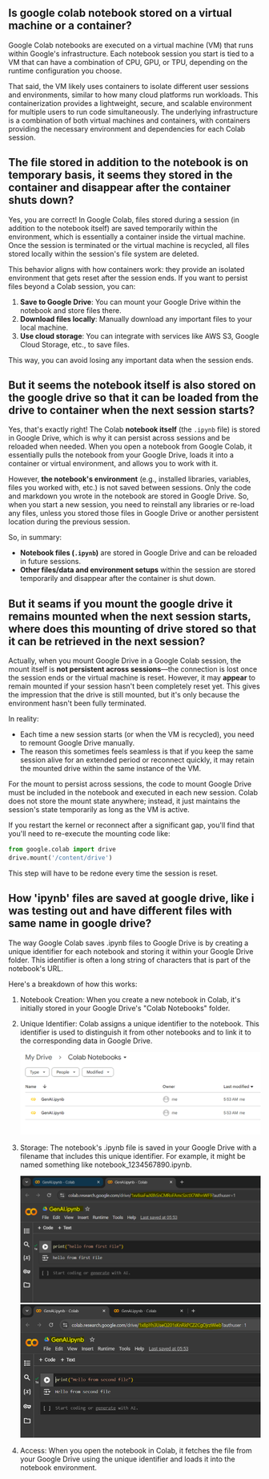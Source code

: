 ## Is google colab notebook stored on a virtual machine or a container?

Google Colab notebooks are executed on a virtual machine (VM) that runs within Google's infrastructure. Each notebook session you start is tied to a VM that can have a combination of CPU, GPU, or TPU, depending on the runtime configuration you choose.

That said, the VM likely uses containers to isolate different user sessions and environments, similar to how many cloud platforms run workloads. This containerization provides a lightweight, secure, and scalable environment for multiple users to run code simultaneously. The underlying infrastructure is a combination of both virtual machines and containers, with containers providing the necessary environment and dependencies for each Colab session.

## The file stored in addition to the notebook is on temporary basis, it seems they stored in the container and disappear after the container shuts down?

Yes, you are correct! In Google Colab, files stored during a session (in addition to the notebook itself) are saved temporarily within the environment, which is essentially a container inside the virtual machine. Once the session is terminated or the virtual machine is recycled, all files stored locally within the session's file system are deleted.

This behavior aligns with how containers work: they provide an isolated environment that gets reset after the session ends. If you want to persist files beyond a Colab session, you can:

1. **Save to Google Drive**: You can mount your Google Drive within the notebook and store files there.
2. **Download files locally**: Manually download any important files to your local machine.
3. **Use cloud storage**: You can integrate with services like AWS S3, Google Cloud Storage, etc., to save files.

This way, you can avoid losing any important data when the session ends.

## But it seems the notebook itself is also stored on the google drive so that it can be loaded from the drive to container when the next session starts?

Yes, that's exactly right! The Colab **notebook itself** (the `.ipynb` file) is stored in Google Drive, which is why it can persist across sessions and be reloaded when needed. When you open a notebook from Google Colab, it essentially pulls the notebook from your Google Drive, loads it into a container or virtual environment, and allows you to work with it.

However, **the notebook's environment** (e.g., installed libraries, variables, files you worked with, etc.) is not saved between sessions. Only the code and markdown you wrote in the notebook are stored in Google Drive. So, when you start a new session, you need to reinstall any libraries or re-load any files, unless you stored those files in Google Drive or another persistent location during the previous session.

So, in summary:

- **Notebook files (`.ipynb`)** are stored in Google Drive and can be reloaded in future sessions.
- **Other files/data and environment setups** within the session are stored temporarily and disappear after the container is shut down.

## But it seams if you mount the google drive it remains mounted when the next session starts, where does this mounting of drive stored so that it can be retrieved in the next session?

Actually, when you mount Google Drive in a Google Colab session, the mount itself is **not persistent across sessions**—the connection is lost once the session ends or the virtual machine is reset. However, it may **appear** to remain mounted if your session hasn't been completely reset yet. This gives the impression that the drive is still mounted, but it's only because the environment hasn't been fully terminated.

In reality:

- Each time a new session starts (or when the VM is recycled), you need to remount Google Drive manually.
- The reason this sometimes feels seamless is that if you keep the same session alive for an extended period or reconnect quickly, it may retain the mounted drive within the same instance of the VM.

For the mount to persist across sessions, the code to mount Google Drive must be included in the notebook and executed in each new session. Colab does not store the mount state anywhere; instead, it just maintains the session's state temporarily as long as the VM is active.

If you restart the kernel or reconnect after a significant gap, you'll find that you'll need to re-execute the mounting code like:

```python
from google.colab import drive
drive.mount('/content/drive')
```

This step will have to be redone every time the session is reset.

## How 'ipynb' files are saved at google drive, like i was testing out and have different files with same name in google drive?

The way Google Colab saves .ipynb files to Google Drive is by creating a unique identifier for each notebook and storing it within your Google Drive folder. This identifier is often a long string of characters that is part of the notebook's URL.

Here's a breakdown of how this works:

1. Notebook Creation: When you create a new notebook in Colab, it's initially stored in your Google Drive's "Colab Notebooks" folder.

2. Unique Identifier: Colab assigns a unique identifier to the notebook. This identifier is used to distinguish it from other notebooks and to link it to the corresponding data in Google Drive.

   ![Two Files with same name at google drive](Two_files_with_same_name_at_drive.PNG 'Two Files with same name at google drive')

3. Storage: The notebook's .ipynb file is saved in your Google Drive with a filename that includes this unique identifier. For example, it might be named something like notebook_1234567890.ipynb.

   ![Fisrt file Image](File_one.PNG)
   ![Second file Image](File_two.PNG)

4. Access: When you open the notebook in Colab, it fetches the file from your Google Drive using the unique identifier and loads it into the notebook environment.
